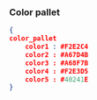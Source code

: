 ### Color pallet
```json
{
color_pallet
	color1 : #F2E2C4
	color2 : #A67D4B
	color3 : #A68F7B
	color4 : #F2E3D5
	color5 : #40241E
}

```

